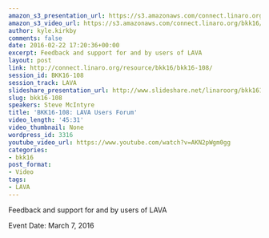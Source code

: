 ```yaml
---
amazon_s3_presentation_url: https://s3.amazonaws.com/connect.linaro.org/bkk16/Presentations/Monday/BKK16-108.pdf
amazon_s3_video_url: https://s3.amazonaws.com/connect.linaro.org/bkk16/Videos/Monday/BKK16-108%20LAVA%20User%20Forum.mp4
author: kyle.kirkby
comments: false
date: 2016-02-22 17:20:36+00:00
excerpt: Feedback and support for and by users of LAVA
layout: post
link: http://connect.linaro.org/resource/bkk16/bkk16-108/
session_id: BKK16-108
session_track: LAVA
slideshare_presentation_url: http://www.slideshare.net/linaroorg/bkk16108-lava-users-forum
slug: bkk16-108
speakers: Steve McIntyre
title: 'BKK16-108: LAVA Users Forum'
video_length: '45:31'
video_thumbnail: None
wordpress_id: 3316
youtube_video_url: https://www.youtube.com/watch?v=AKN2pWgm0gg
categories:
- bkk16
post_format:
- Video
tags:
- LAVA
---
```


Feedback and support for and by users of LAVA

Event Date: March 7, 2016
